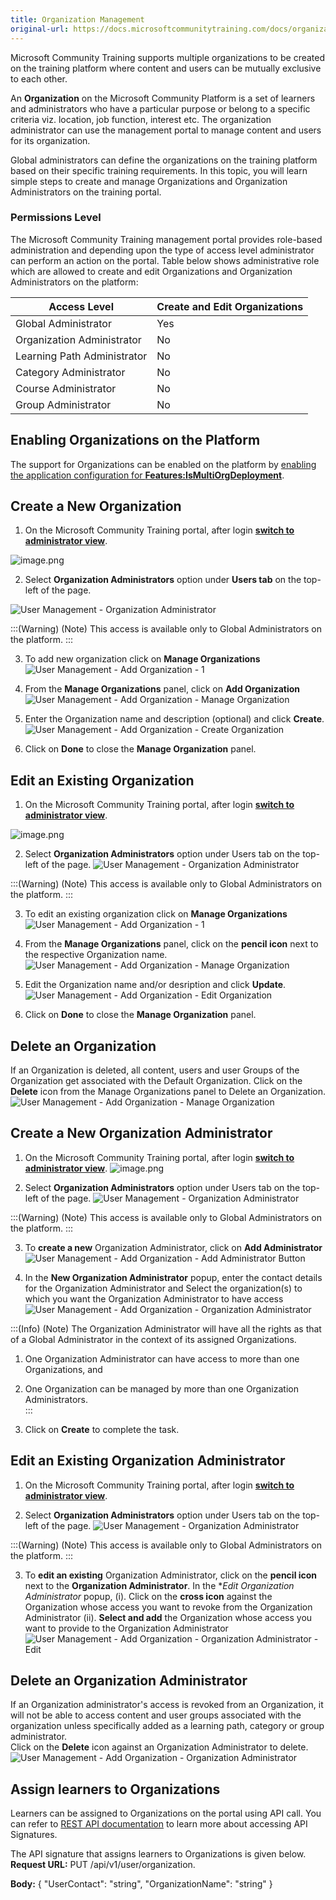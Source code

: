 ```yaml
---
title: Organization Management
original-url: https://docs.microsoftcommunitytraining.com/docs/organization-management
---
```

Microsoft Community Training supports multiple organizations to be created on the training platform where content and users can be mutually exclusive to each other. 

An **Organization** on the Microsoft Community Platform is a set of learners and administrators who have a particular purpose or belong to a specific criteria viz. location, job function, interest etc. The organization administrator can use the management portal to manage content and users for its organization. 

Global administrators can define the organizations on the training platform based on their specific training requirements. In this topic, you will learn simple steps to create and manage Organizations and Organization Administrators on the training portal. 

### Permissions Level
The Microsoft Community Training management portal provides role-based administration and depending upon the type of access level administrator can perform an action on the portal. Table below shows administrative role which are allowed to create and edit Organizations and Organization Administrators on the platform:

| Access Level | Create and Edit Organizations |
| --- | --- |
| Global Administrator | Yes |
| Organization Administrator | No |
| Learning Path Administrator | No |
| Category Administrator | No |
| Course Administrator | No |
| Group Administrator | No |

## Enabling Organizations on the Platform
The support for Organizations can be enabled on the platform by [enabling the application configuration for **Features:IsMultiOrgDeployment**](https://docs.microsoftcommunitytraining.com/v1/docs/configurations-on-the-training-platform#enabling-organizations-on-the-platform).


## Create a New Organization
1. On the  Microsoft Community Training portal, after login [**switch to administrator view**](https://docs.microsoftcommunitytraining.com/docs/step-by-step-configuration-guide#step-2--switch-to-administrator-view-of-the-portal).

![image.png](../../media/image%28421%29.png)

2. Select **Organization Administrators** option under **Users tab** on the top-left of the page. 

![User Management - Organization Administrator](../../media/User%20Management%20-%20Organization%20Administrator.png)

:::(Warning) (Note)
This access is available only to Global Administrators on the platform. 
:::

3. To add new organization click on **Manage Organizations**
![User Management - Add Organization - 1 ](../../media/User%20Management%20-%20Add%20Organization%20-%201%20.png)

4. From the **Manage Organizations** panel, click on **Add Organization** 
![User Management - Add Organization - Manage Organization](../../media/User%20Management%20-%20Add%20Organization%20-%20Manage%20Organization.png)

4. Enter the Organization name and description (optional) and click **Create**.
![User Management - Add Organization - Create Organization](../../media/User%20Management%20-%20Add%20Organization%20-%20Create%20Organization.png)

5. Click on **Done** to close the **Manage Organization** panel. 

## Edit an Existing Organization
1. On the  Microsoft Community Training portal, after login [**switch to administrator view**](https://docs.microsoftcommunitytraining.com/docs/step-by-step-configuration-guide#step-2--switch-to-administrator-view-of-the-portal).

![image.png](../../media/image%28421%29.png)

2. Select **Organization Administrators** option under Users tab on the top-left of the page. 
![User Management - Organization Administrator](../../media/User%20Management%20-%20Organization%20Administrator.png)

:::(Warning) (Note)
This access is available only to Global Administrators on the platform. 
:::

3. To edit an existing organization click on **Manage Organizations**
![User Management - Add Organization - 1 ](../../media/User%20Management%20-%20Add%20Organization%20-%201%20.png)

4. From the **Manage Organizations** panel, click on the **pencil icon** next to the respective Organization name.  
 ![User Management - Add Organization - Manage Organization](../../media/User%20Management%20-%20Add%20Organization%20-%20Manage%20Organization.png)
 
4. Edit the Organization name and/or desription and click **Update**. 
![User Management - Add Organization - Edit Organization](../../media/User%20Management%20-%20Add%20Organization%20-%20Edit%20Organization.png)

6. Click on **Done** to close the **Manage Organization** panel. 

## Delete an Organization
 If an Organization is deleted, all content, users and user Groups of the Organization get associated with the Default Organization. 
Click on the **Delete** icon from the Manage Organizations panel to Delete an Organization. 
 ![User Management - Add Organization - Manage Organization](../../media/User%20Management%20-%20Add%20Organization%20-%20Manage%20Organization.png)
 
## Create a New Organization Administrator
1. On the  Microsoft Community Training portal, after login [**switch to administrator view**](https://docs.microsoftcommunitytraining.com/docs/step-by-step-configuration-guide#step-2--switch-to-administrator-view-of-the-portal).
![image.png](../../media/image%28421%29.png)

2. Select **Organization Administrators** option under Users tab on the top-left of the page.
![User Management - Organization Administrator](../../media/User%20Management%20-%20Organization%20Administrator.png)

:::(Warning) (Note)
This access is available only to Global Administrators on the platform. 
:::

3. To **create a new** Organization Administrator, click on **Add Administrator**
![User Management - Add Organization - Add Administrator Button](../../media/User%20Management%20-%20Add%20Organization%20-%20Add%20Administrator%20Button.png)

4. In the **New Organization Administrator** popup, enter the contact details for the Organization Administrator and Select the organization(s) to which you want the Organization Administrator to have access 
![User Management - Add Organization - Organization Administrator](../../media/User%20Management%20-%20Add%20Organization%20-%20Organization%20Administrator.png)
   
:::(Info) (Note)
The Organization Administrator will have all the rights as that of a Global Administrator in the context of its assigned Organizations. 
1. One Organization Administrator can have access to more than one Organizations, and
2. One Organization can be managed by more than one Organization Administrators.  
:::

5. Click on **Create** to complete the task.

## Edit an Existing Organization Administrator
1. On the  Microsoft Community Training portal, after login [**switch to administrator view**](https://docs.microsoftcommunitytraining.com/docs/step-by-step-configuration-guide#step-2--switch-to-administrator-view-of-the-portal).

2. Select **Organization Administrators** option under Users tab on the top-left of the page. 
![User Management - Organization Administrator](../../media/User%20Management%20-%20Organization%20Administrator.png)

:::(Warning) (Note)
This access is available only to Global Administrators on the platform. 
:::

3. To **edit an existing** Organization Administrator, click on the **pencil icon** next to the **Organization Administrator**. In the **Edit Organization Administrator* popup, 
    (i). Click on the **cross icon** against the Organization whose access you want to revoke from the Organization Administrator 
    (ii). **Select and add** the Organization whose access you want to provide to the Organization Administrator
![User Management - Add Organization - Organization Administrator - Edit](../../media/User%20Management%20-%20Add%20Organization%20-%20Organization%20Administrator%20-%20Edit.png)

## Delete an Organization Administrator
If an Organization administrator's access is revoked from an Organization, it will not be able to access content and user groups associated with the organization unless specifically added as a learning path, category or group administrator.  
Click on the **Delete** icon against an Organization Administrator to delete. 
![User Management - Add Organization - Organization Administrator](../../media/User%20Management%20-%20Add%20Organization%20-%20Organization%20Administrator.png)

## Assign learners to Organizations
Learners can be assigned to Organizations on the portal using API call. You can refer to [REST API documentation](https://docs.microsoftcommunitytraining.com/docs/api-documentation) to learn more about accessing API Signatures.

The API signature that assigns learners to Organizations is given below.
**Request URL:** PUT /api/v1/user/organization.

**Body:** 
{
  "UserContact": "string",
  "OrganizationName": "string"
}
